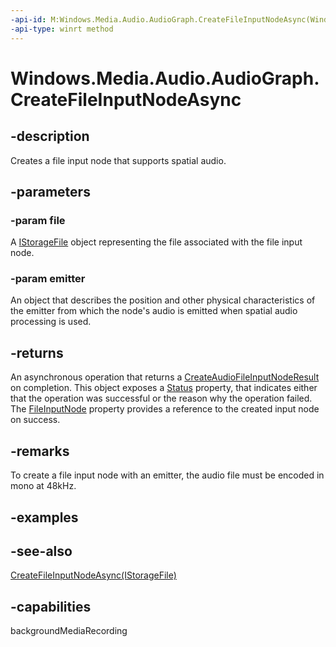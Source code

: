 ```yaml
---
-api-id: M:Windows.Media.Audio.AudioGraph.CreateFileInputNodeAsync(Windows.Storage.IStorageFile,Windows.Media.Audio.AudioNodeEmitter)
-api-type: winrt method
---
```


<!-- Method syntax
public Windows.Foundation.IAsyncOperation<Windows.Media.Audio.CreateAudioFileInputNodeResult> CreateFileInputNodeAsync(Windows.Storage.IStorageFile file, Windows.Media.Audio.AudioNodeEmitter emitter)
-->

# Windows.Media.Audio.AudioGraph.CreateFileInputNodeAsync

## -description
Creates a file input node that supports spatial audio.

## -parameters
### -param file
A [IStorageFile](../windows.storage/istoragefile.md) object representing the file associated with the file input node.

### -param emitter
An object that describes the position and other physical characteristics of the emitter from which the node's audio is emitted when spatial audio processing is used.

## -returns
An asynchronous operation that returns a [CreateAudioFileInputNodeResult](createaudiofileinputnoderesult.md) on completion. This object exposes a [Status](createaudiofileinputnoderesult_status.md) property, that indicates either that the operation was successful or the reason why the operation failed. The [FileInputNode](createaudiofileinputnoderesult_fileinputnode.md) property provides a reference to the created input node on success.

## -remarks
To create a file input node with an emitter, the audio file must be encoded in mono at 48kHz.

## -examples

## -see-also
[CreateFileInputNodeAsync(IStorageFile)](audiograph_createfileinputnodeasync_152724062.md)
## -capabilities
backgroundMediaRecording
